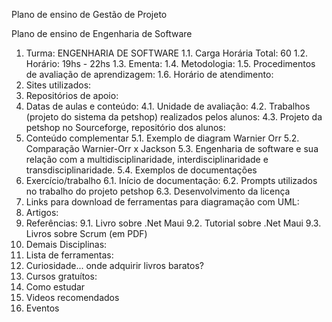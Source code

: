 Plano de ensino de Gestão de Projeto

Plano de ensino de Engenharia de Software
1. Turma: ENGENHARIA DE SOFTWARE
1.1. Carga Horária Total: 60
1.2. Horário: 19hs - 22hs
1.3. Ementa:
1.4. Metodologia:
1.5. Procedimentos de avaliação de aprendizagem:
1.6. Horário de atendimento:
2. Sites utilizados:
3. Repositórios de apoio:
4. Datas de aulas e conteúdo:
4.1. Unidade de avaliação:
4.2. Trabalhos (projeto do sistema da petshop) realizados pelos alunos:
4.3. Projeto da petshop no Sourceforge, repositório dos alunos:
5. Conteúdo complementar
5.1. Exemplo de diagram Warnier Orr
5.2. Comparação Warnier-Orr x Jackson
5.3. Engenharia de software e sua relação com a multidisciplinaridade, interdisciplinaridade e transdisciplinaridade.
5.4. Exemplos de documentações
6. Exercício/trabalho
6.1. Início de documentação:
6.2. Prompts utilizados no trabalho do projeto petshop
6.3. Desenvolvimento da licença
7. Links para download de ferramentas para diagramação com UML:
8. Artigos:
9. Referências:
9.1. Livro sobre .Net Maui
9.2. Tutorial sobre .Net Maui
9.3. Livros sobre Scrum (em PDF)
10. Demais Disciplinas:
11. Lista de ferramentas:
12. Curiosidade... onde adquirir livros baratos?
13. Cursos gratuítos:
14. Como estudar
15. Videos recomendados
16. Eventos